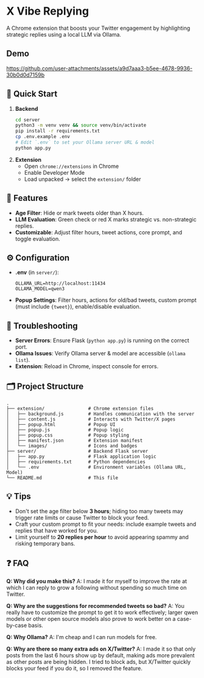 # X Vibe Replying

A Chrome extension that boosts your Twitter engagement by highlighting strategic replies using a local LLM via Ollama.
## Demo

https://github.com/user-attachments/assets/a9d7aaa3-b5ee-4678-9936-30b0d0d7159b


## 🚀 Quick Start

1. **Backend**
   ```bash
   cd server
   python3 -m venv venv && source venv/bin/activate
   pip install -r requirements.txt
   cp .env.example .env
   # Edit `.env` to set your Ollama server URL & model
   python app.py
   ```
2. **Extension**
   - Open `chrome://extensions` in Chrome
   - Enable Developer Mode
   - Load unpacked → select the `extension/` folder

## 🔧 Features

- **Age Filter**: Hide or mark tweets older than X hours.
- **LLM Evaluation**: Green check or red X marks strategic vs. non-strategic replies.
- **Customizable**: Adjust filter hours, tweet actions, core prompt, and toggle evaluation.

## ⚙️ Configuration

- **.env** (in `server/`):
  ```
  OLLAMA_URL=http://localhost:11434
  OLLAMA_MODEL=qwen3
  ```
- **Popup Settings**: Filter hours, actions for old/bad tweets, custom prompt (must include `{tweet}`), enable/disable evaluation.

## 🤔 Troubleshooting

- **Server Errors**: Ensure Flask (`python app.py`) is running on the correct port.
- **Ollama Issues**: Verify Ollama server & model are accessible (`ollama list`).
- **Extension**: Reload in Chrome, inspect console for errors.

## 🗂️ Project Structure

```
.
├── extension/                # Chrome extension files
│   ├── background.js         # Handles communication with the server
│   ├── content.js            # Interacts with Twitter/X pages
│   ├── popup.html            # Popup UI
│   ├── popup.js              # Popup logic
│   ├── popup.css             # Popup styling
│   ├── manifest.json         # Extension manifest
│   └── images/               # Icons and badges
├── server/                   # Backend Flask server
│   ├── app.py                # Flask application logic
│   ├── requirements.txt      # Python dependencies
│   └── .env                  # Environment variables (Ollama URL, Model)
└── README.md                 # This file
```

## 💡 Tips

- Don't set the age filter below **3 hours**; hiding too many tweets may trigger rate limits or cause Twitter to block your feed.
- Craft your custom prompt to fit your needs: include example tweets and replies that have worked for you.
- Limit yourself to **20 replies per hour** to avoid appearing spammy and risking temporary bans.

## ❓ FAQ

**Q: Why did you make this?**
A: I made it for myself to improve the rate at which I can reply to grow a following without spending so much time on Twitter.

**Q: Why are the suggestions for recommended tweets so bad?**
A: You really have to customize the prompt to get it to work effectively; larger qwen models or other open source models also prove to work better on a case-by-case basis.

**Q: Why Ollama?**
A: I'm cheap and I can run models for free.

**Q: Why are there so many extra ads on X/Twitter?**
A: I made it so that only posts from the last 6 hours show up by default, making ads more prevalent as other posts are being hidden. I tried to block ads, but X/Twitter quickly blocks your feed if you do it, so I removed the feature.
